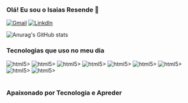 ### Olá! Eu sou o Isaias Resende 👋


[![Gmail](https://img.shields.io/badge/Gmail-D14836?style=for-the-badge&logo=gmail&logoColor=white)](mailto:isaiascarvalho1074@gmail.com)
[![LinkdIn](https://img.shields.io/badge/LinkedIn-0077B5?style=for-the-badge&logo=linkedin&logoColor=white)](https://www.linkedin.com/in/isaias-resende?lipi=urn%3Ali%3Apage%3Ad_flagship3_profile_view_base_contact_details%3BlkwNwBIOTom3n6%2BfQ06q0Q%3D%3D)


![Anurag's GitHub stats](https://github-readme-stats.vercel.app/api?username=anuraghazra&show_icons=true&theme=radical)


### Tecnologias que uso no meu dia
<div style="display: inline_block">
<img alig="center" alt="html5>" src="https://img.shields.io/badge/Java-ED8B00?style=for-the-badge&logo=openjdk&logoColor=white" />
<img alig="center" alt="html5>" src="https://img.shields.io/badge/Kotlin-0095D5?&style=for-the-badge&logo=kotlin&logoColor=white" />
<img alig="center" alt="html5>" src="https://img.shields.io/badge/Node.js-43853D?style=for-the-badge&logo=node.js&logoColor=white" />
<img alig="center" alt="html5>" src="https://img.shields.io/badge/JavaScript-F7DF1E?style=for-the-badge&logo=javascript&logoColor=black" />
<img alig="center" alt="html5>" src="https://img.shields.io/badge/React-20232A?style=for-the-badge&logo=react&logoColor=61DAFB" />

<img alig="center" alt="html5>" src="https://img.shields.io/badge/Spring-6DB33F?style=for-the-badge&logo=spring&logoColor=white" />
<img alig="center" alt="html5>" src="https://img.shields.io/badge/MySQL-00000F?style=for-the-badge&logo=mysql&logoColor=white" />
<img alig="center" alt="html5>" src="https://img.shields.io/badge/Amazon_AWS-FF9900?style=for-the-badge&logo=amazonaws&logoColor=white" />
<img alig="center" alt="html5>" src="https://img.shields.io/badge/Azure_DevOps-0078D7?style=for-the-badge&logo=azure-devops&logoColor=white" />
</div><br/>

### Apaixonado por Tecnologia e Apreder
